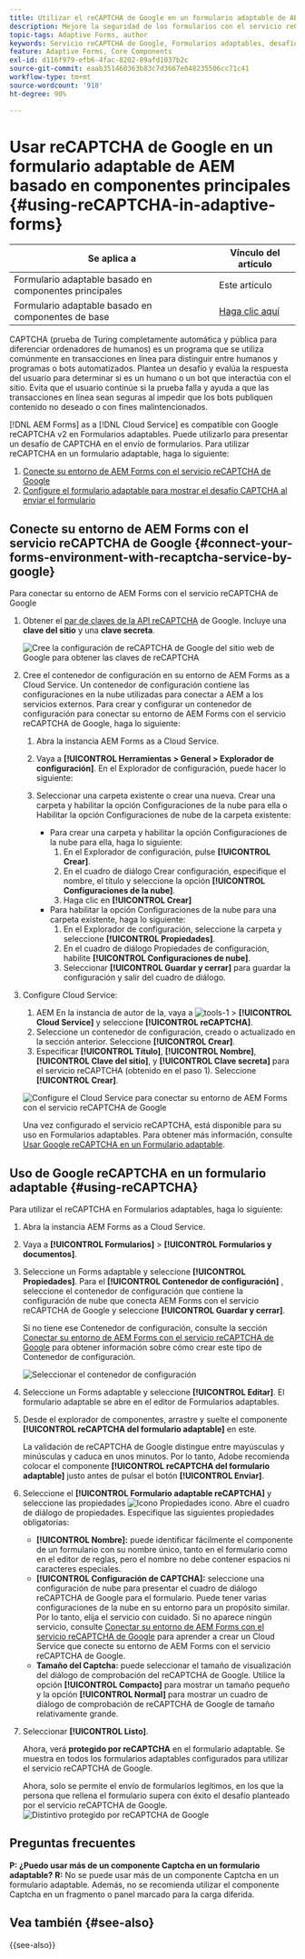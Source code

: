 ```yaml
---
title: Utilizar el reCAPTCHA de Google en un formulario adaptable de AEM
description: Mejore la seguridad de los formularios con el servicio reCAPTCHA de Google sin esfuerzo. Guía paso a paso en el interior
topic-tags: Adaptive Forms, author
keywords: Servicio reCAPTCHA de Google, Formularios adaptables, desafío CAPTCHA, prevención de bots, componentes principales, seguridad de envío de formularios, prevención de correo no deseado de formularios
feature: Adaptive Forms, Core Components
exl-id: d116f979-efb6-4fac-8202-89afd1037b2c
source-git-commit: eaab351460363b83c7d3667e048235506cc71c41
workflow-type: tm+mt
source-wordcount: '918'
ht-degree: 90%

---
```


# Usar reCAPTCHA de Google en un formulario adaptable de AEM basado en componentes principales {#using-reCAPTCHA-in-adaptive-forms}

| Se aplica a | Vínculo del artículo |
| -------- | ---------------------------- |
| Formulario adaptable basado en componentes principales | Este artículo |
| Formulario adaptable basado en componentes de base | [Haga clic aquí](/help/forms/captcha-adaptive-forms.md) |

CAPTCHA (prueba de Turing completamente automática y pública para diferenciar ordenadores de humanos) es un programa que se utiliza comúnmente en transacciones en línea para distinguir entre humanos y programas o bots automatizados. Plantea un desafío y evalúa la respuesta del usuario para determinar si es un humano o un bot que interactúa con el sitio. Evita que el usuario continúe si la prueba falla y ayuda a que las transacciones en línea sean seguras al impedir que los bots publiquen contenido no deseado o con fines malintencionados.

[!DNL AEM Forms] as a [!DNL Cloud Service] es compatible con Google reCAPTCHA v2 en Formularios adaptables. Puede utilizarlo para presentar un desafío de CAPTCHA en el envío de formularios. Para utilizar reCAPTCHA en un formulario adaptable, haga lo siguiente:

1. [Conecte su entorno de AEM Forms con el servicio reCAPTCHA de Google](#connect-your-forms-environment-with-recaptcha-service-by-google)
1. [Configure el formulario adaptable para mostrar el desafío CAPTCHA al enviar el formulario](#using-reCAPTCHA)

## Conecte su entorno de AEM Forms con el servicio reCAPTCHA de Google {#connect-your-forms-environment-with-recaptcha-service-by-google}

Para conectar su entorno de AEM Forms con el servicio reCAPTCHA de Google

1. Obtener el [par de claves de la API reCAPTCHA](https://www.google.com/recaptcha/admin) de Google. Incluye una **clave del sitio** y una **clave secreta**.

   ![Cree la configuración de reCAPTCHA de Google del sitio web de Google para obtener las claves de reCAPTCHA](/help/forms/assets/google-captcha.gif)
1. Cree el contenedor de configuración en su entorno de AEM Forms as a Cloud Service. Un contenedor de configuración contiene las configuraciones en la nube utilizadas para conectar a AEM a los servicios externos. Para crear y configurar un contenedor de configuración para conectar su entorno de AEM Forms con el servicio reCAPTCHA de Google, haga lo siguiente:
   1. Abra la instancia AEM Forms as a Cloud Service.
   1. Vaya a **[!UICONTROL Herramientas > General > Explorador de configuración]**. En el Explorador de configuración, puede hacer lo siguiente:
   1. Seleccionar una carpeta existente o crear una nueva. Crear una carpeta y habilitar la opción Configuraciones de la nube para ella o Habilitar la opción Configuraciones de nube de la carpeta existente:

      * Para crear una carpeta y habilitar la opción Configuraciones de la nube para ella, haga lo siguiente:
         1. En el Explorador de configuración, pulse **[!UICONTROL Crear]**.
         1. En el cuadro de diálogo Crear configuración, especifique el nombre, el título y seleccione la opción **[!UICONTROL Configuraciones de la nube]**.
         1. Haga clic en **[!UICONTROL Crear]**
      * Para habilitar la opción Configuraciones de la nube para una carpeta existente, haga lo siguiente:
         1. En el Explorador de configuración, seleccione la carpeta y seleccione **[!UICONTROL Propiedades]**.
         1. En el cuadro de diálogo Propiedades de configuración, habilite **[!UICONTROL Configuraciones de nube]**.
         1. Seleccionar **[!UICONTROL Guardar y cerrar]** para guardar la configuración y salir del cuadro de diálogo.

1. Configure Cloud Service:
   1. AEM En la instancia de autor de la, vaya a ![tools-1](assets/tools-1.png) > **[!UICONTROL Cloud Service]** y seleccione **[!UICONTROL reCAPTCHA]**.
   1. Seleccione un contenedor de configuración, creado o actualizado en la sección anterior. Seleccione **[!UICONTROL Crear]**.
   1. Especificar **[!UICONTROL Título]**, **[!UICONTROL Nombre]**, **[!UICONTROL Clave del sitio]**, y **[!UICONTROL Clave secreta]** para el servicio reCAPTCHA (obtenido en el paso 1). Seleccione **[!UICONTROL Crear]**.

   ![Configure el Cloud Service para conectar su entorno de AEM Forms con el servicio reCAPTCHA de Google](/help/forms/assets/captcha-configuration.gif)

   Una vez configurado el servicio reCAPTCHA, está disponible para su uso en Formularios adaptables. Para obtener más información, consulte [Usar Google reCAPTCHA en un Formulario adaptable](#using-reCAPTCHA).

## Uso de Google reCAPTCHA en un formulario adaptable {#using-reCAPTCHA}

Para utilizar el reCAPTCHA en Formularios adaptables, haga lo siguiente:

1. Abra la instancia AEM Forms as a Cloud Service.
1. Vaya a **[!UICONTROL Formularios]** > **[!UICONTROL Formularios y documentos]**.
1. Seleccione un Forms adaptable y seleccione **[!UICONTROL Propiedades]**. Para el **[!UICONTROL Contenedor de configuración]** , seleccione el contenedor de configuración que contiene la configuración de nube que conecta AEM Forms con el servicio reCAPTCHA de Google y seleccione **[!UICONTROL Guardar y cerrar]**.

   Si no tiene ese Contenedor de configuración, consulte la sección [Conectar su entorno de AEM Forms con el servicio reCAPTCHA de Google](#connect-your-forms-environment-with-recaptcha-service-by-google) para obtener información sobre cómo crear este tipo de Contenedor de configuración.

   ![Seleccionar el contenedor de configuración](/help/forms/assets/captcha-properties.png)

1. Seleccione un Forms adaptable y seleccione **[!UICONTROL Editar]**. El formulario adaptable se abre en el editor de Formularios adaptables.
1. Desde el explorador de componentes, arrastre y suelte el componente **[!UICONTROL reCAPTCHA del formulario adaptable]** en este.

   La validación de reCAPTCHA de Google distingue entre mayúsculas y minúsculas y caduca en unos minutos. Por lo tanto, Adobe recomienda colocar el componente **[!UICONTROL reCAPTCHA del formulario adaptable]** justo antes de pulsar el botón **[!UICONTROL Enviar]**.

1. Seleccione el **[!UICONTROL Formulario adaptable reCAPTCHA]** y seleccione las propiedades ![Icono Propiedades](assets/configure-icon.svg) icono. Abre el cuadro de diálogo de propiedades. Especifique las siguientes propiedades obligatorias:
   * **[!UICONTROL Nombre]:** puede identificar fácilmente el componente de un formulario con su nombre único, tanto en el formulario como en el editor de reglas, pero el nombre no debe contener espacios ni caracteres especiales.
   * **[!UICONTROL Configuración de CAPTCHA]:** seleccione una configuración de nube para presentar el cuadro de diálogo reCAPTCHA de Google para el formulario. Puede tener varias configuraciones de la nube en su entorno para un propósito similar. Por lo tanto, elija el servicio con cuidado. Si no aparece ningún servicio, consulte [Conectar su entorno de AEM Forms con el servicio reCAPTCHA de Google](#connect-your-forms-environment-with-recaptcha-service-by-google) para aprender a crear un Cloud Service que conecte su entorno de AEM Forms con el servicio reCAPTCHA de Google.
   * **Tamaño del Captcha:** puede seleccionar el tamaño de visualización del diálogo de comprobación del reCAPTCHA de Google. Utilice la opción **[!UICONTROL Compacto]** para mostrar un tamaño pequeño y la opción **[!UICONTROL Normal]** para mostrar un cuadro de diálogo de comprobación de reCAPTCHA de Google de tamaño relativamente grande.

1. Seleccionar **[!UICONTROL Listo]**.

   Ahora, verá **protegido por reCAPTCHA** en el formulario adaptable. Se muestra en todos los formularios adaptables configurados para utilizar el servicio reCAPTCHA de Google.

   Ahora, solo se permite el envío de formularios legítimos, en los que la persona que rellena el formulario supera con éxito el desafío planteado por el servicio reCAPTCHA de Google.
   ![Distintivo protegido por reCAPTCHA de Google](/help/forms/assets/google-recaptcha-v2.png)

<!--
### Show or hide CAPTCHA component based on rules {#show-hide-captcha}

You can select to show or hide the CAPTCHA component based on rules that you apply on a component in an Adaptive Form. Select the component, select ![edit rules](assets/edit-rules-icon.svg), and select **[!UICONTROL Create]** to create a rule. For more information on creating rules, see [Rule Editor](rule-editor.md).

For example, the CAPTCHA component must display in an Adaptive Form only if the Currency Value field in the form has a value of more than 25000.

Select the **[!UICONTROL Currency Value]** field in the form and create the following rules:

![Show or hide rules](assets/rules-show-hide-captcha.png)

   >[!NOTE]
   >
   > When you select a reCAPTCHA v2 configuration and the size is set to [!UICONTROL Invisible], the show/hide option remains disabled.

   -->

## Preguntas frecuentes

**P: ¿Puedo usar más de un componente Captcha en un formulario adaptable?**
**R:** No se puede usar más de un componente Captcha en un formulario adaptable. Además, no se recomienda utilizar el componente Captcha en un fragmento o panel marcado para la carga diferida.

## Vea también {#see-also}

{{see-also}}